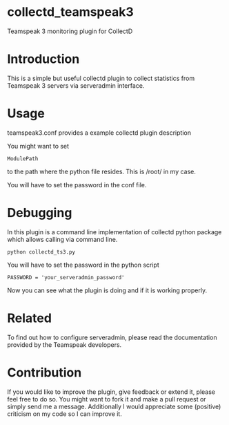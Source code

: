collectd_teamspeak3
===================

Teamspeak 3 monitoring plugin for CollectD

# Introduction

This is a simple but useful collectd plugin to collect statistics from Teamspeak 3 servers via serveradmin interface.

# Usage

teamspeak3.conf provides a example collectd plugin description

You might want to set

	ModulePath

to the path where the python file resides. This is /root/ in my case.

You will have to set the password in the conf file.

# Debugging

In this plugin is a command line implementation of collectd python package which allows calling via command line.

	python collectd_ts3.py

You will have to set the password in the python script

	PASSWORD = 'your_serveradmin_password'

Now you can see what the plugin is doing and if it is working properly.

# Related

To find out how to configure serveradmin, please read the documentation provided by the Teamspeak developers.

# Contribution

If you would like to improve the plugin, give feedback or extend it, please feel free to do so.
You might want to fork it and make a pull request or simply send me a message. Additionally I would appreciate some (positive) criticism on my code so I can improve it.
